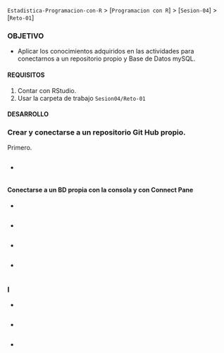 `Estadistica-Programacion-con-R` > [`Programacion con R`] > [`Sesion-04`] > [`Reto-01`] 

### OBJETIVO
- Aplicar los conocimientos adquiridos en las actividades para conectarnos a un repositorio propio y Base de Datos mySQL.

#### REQUISITOS
1. Contar con RStudio.
1. Usar la carpeta de trabajo `Sesion04/Reto-01`

#### DESARROLLO

### Crear y conectarse a un repositorio Git Hub propio.

Primero. 

```{r}

````
- 

```{r}
````
#### Conectarse a un BD propia con la consola y con Connect Pane
-

```{r}

```
-

```{r}

```         
-
```{r}

````
-
```{r}
````

### I
-

```{r}
````
-

```{r}
````
-
```{r}

````

